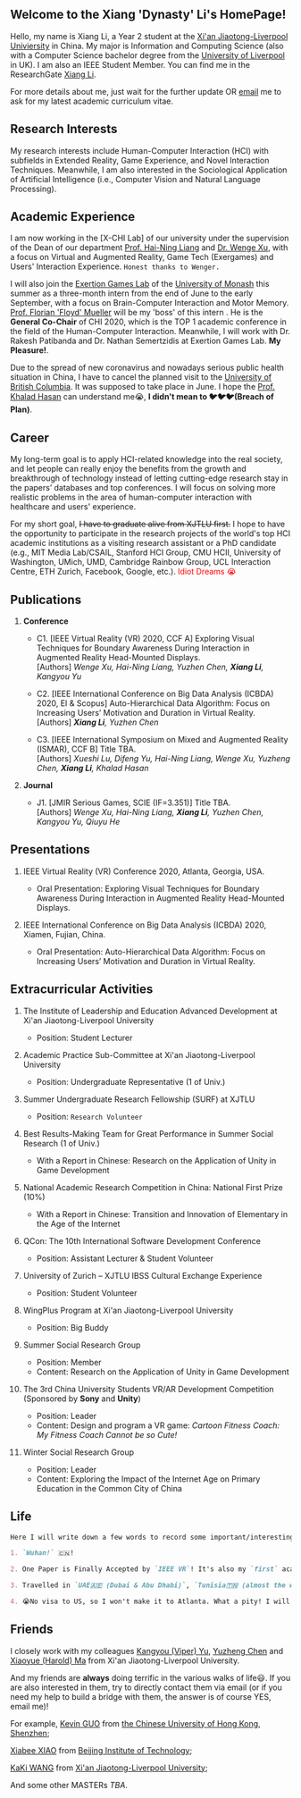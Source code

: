 ## Welcome to the Xiang 'Dynasty' Li's HomePage!

Hello, my name is Xiang Li, a Year 2 student at the [Xi'an Jiaotong-Liverpool Univiersity](https://www.xjtlu.edu.cn/) in China. My major is Information and Computing Science (also with a Computer Science bachelor degree from the [University of Liverpool](https://www.liverpool.ac.uk/) in UK). I am also an IEEE Student Member. You can find me in the ResearchGate [Xiang Li](https://www.researchgate.net/profile/Xiang_Li31/). 

For more details about me, just wait for the further update OR  <a href="mailto:dynasty.li@outlook.com?subject=Write Your Question or Requirement+Your (Nick)Name">email</a> me to ask for my latest academic curriculum vitae.

## Research Interests

My research interests include Human-Computer Interaction (HCI) with subfields in Extended Reality, Game Experience, and Novel Interaction Techniques. Meanwhile, I am also interested in the Sociological Application of Artificial Intelligence (i.e., Computer Vision and Natural Language Processing).

## Academic Experience

I am now working in the [X-CHI Lab] of our university under the supervision of the Dean of our department [Prof. Hai-Ning Liang](https://www.xjtlu.edu.cn/en/departments/academic-departments/computer-science-and-software-engineering/staff/hai-liang/) and [Dr. Wenge Xu](https://www.researchgate.net/profile/Wenge_Xu/), with a focus on Virtual and Augmented Reality, Game Tech (Exergames) and Users' Interaction Experience. `Honest thanks to Wenger.` 

I will also join the [Exertion Games Lab](https://exertiongameslab.org/) of the [University of Monash](https://www.monash.edu/) this summer as a three-month intern from the end of June to the early September, with a focus on Brain-Computer Interaction and Motor Memory. [Prof. Florian 'Floyd' Mueller](http://floydmueller.com/home/home.htm/) will be my 'boss' of this intern . He is the **General Co-Chair** of CHI 2020, which is the TOP 1 academic conference in the field of the Human-Computer Interaction. Meanwhile, I will work with Dr. Rakesh Patibanda and Dr. Nathan Semertzidis at Exertion Games Lab. **My Pleasure!**.

Due to the spread of new coronavirus and nowadays serious public health situation in China, I have to cancel the planned visit to the [University of British Columbia](https://ok.ubc.ca/). It was supposed to take place in June. I hope the [Prof. Khalad Hasan](https://people.ok.ubc.ca/mkhasan/) can understand me😭, **I didn't mean to 🐦🐦🐦(Breach of Plan)**.

## Career

My long-term goal is to apply HCI-related knowledge into the real society, and let people can really enjoy the benefits from the growth and breakthrough of technology instead of letting cutting-edge research stay in the papers’ databases and top conferences. I will focus on solving more realistic problems in the area of human-computer interaction with healthcare and users' experience.

For my short goal, ~~I have to graduate alive from XJTLU first.~~ I hope to have the opportunity to participate in the research projects of the world's top HCI academic institutions as a visiting research assistant or a PhD candidate (e.g., MIT Media Lab/CSAIL, Stanford HCI Group, CMU HCII, University of Washington, UMich, UMD, Cambridge Rainbow Group, UCL Interaction Centre, ETH Zurich, Facebook, Google, etc.). <font color="red">Idiot Dreams 😭</font>

## Publications

1. **Conference**

    - C1. [IEEE Virtual Reality (VR) 2020, CCF A] Exploring Visual Techniques for Boundary Awareness During Interaction in Augmented Reality Head-Mounted Displays.<br />
    [Authors] _Wenge Xu, Hai-Ning Liang, Yuzhen Chen, **Xiang Li**, Kangyou Yu_

    - C2. [IEEE International Conference on Big Data Analysis (ICBDA) 2020, EI & Scopus] Auto-Hierarchical Data Algorithm: Focus on Increasing Users’ Motivation and Duration in Virtual Reality.<br />
    [Authors] _**Xiang Li**, Yuzhen Chen_

    - C3. [IEEE International Symposium on Mixed and Augmented Reality (ISMAR), CCF B] Title TBA.<br />
    [Authors] _Xueshi Lu, Difeng Yu, Hai-Ning Liang, Wenge Xu, Yuzheng Chen, **Xiang Li**, Khalad Hasan_

2. **Journal**

    - J1. [JMIR Serious Games, SCIE (IF=3.351)] Title TBA.<br />
    [Authors] _Wenge Xu, Hai-Ning Liang, **Xiang Li**, Yuzhen Chen, Kangyou Yu, Qiuyu He_
    
## Presentations

1. IEEE Virtual Reality (VR) Conference 2020, Atlanta, Georgia, USA.

    - Oral Presentation: Exploring Visual Techniques for Boundary Awareness During Interaction in Augmented Reality Head-Mounted Displays.
    
2. IEEE International Conference on Big Data Analysis (ICBDA) 2020, Xiamen, Fujian, China.

    - Oral Presentation: Auto-Hierarchical Data Algorithm: Focus on Increasing Users’ Motivation and Duration in Virtual Reality.

## Extracurricular Activities

1. The Institute of Leadership and Education Advanced Development at Xi'an Jiaotong-Liverpool University
    - Position: Student Lecturer

2. Academic Practice Sub-Committee at Xi'an Jiaotong-Liverpool University
    - Position: Undergraduate Representative (1 of Univ.)

3. Summer Undergraduate Research Fellowship (SURF) at XJTLU
    - Position: `Research Volunteer`

4. Best Results-Making Team for Great Performance in Summer Social Research (1 of Univ.)
    - With a Report in Chinese: Research on the Application of Unity in Game Development

5. National Academic Research Competition in China: National First Prize (10%) 
    - With a Report in Chinese: Transition and Innovation of Elementary in the Age of the Internet

6. QCon: The 10th International Software Development Conference
    - Position: Assistant Lecturer & Student Volunteer

7. University of Zurich – XJTLU IBSS Cultural Exchange Experience
    - Position: Student Volunteer

8. WingPlus Program at Xi'an Jiaotong-Liverpool University
    - Position: Big Buddy

9. Summer Social Research Group
    - Position: Member
    - Content: Research on the Application of Unity in Game Development
    
10. The 3rd China University Students VR/AR Development Competition (Sponsored by **Sony** and **Unity**)
    - Position: Leader
    - Content: Design and program a VR game: _Cartoon Fitness Coach: My Fitness Coach Cannot be so Cute!_
    
11. Winter Social Research Group
    - Position: Leader
    - Content: Exploring the Impact of the Internet Age on Primary Education in the Common City of China

## Life

```markdown
Here I will write down a few words to record some important/interesting events.

1. `Wuhan!` 🇨🇳!

2. One Paper is Finally Accepted by `IEEE VR`! It's also my `first` academic paper!

3. Travelled in `UAE🇦🇪 (Dubai & Abu Dhabi)`, `Tunisia🇹🇳 (almost the whole country)` and `Morocco🇲🇦 (almost the whole country)` this Winter Vacation!

4. 😭No visa to US, so I won't make it to Atlanta. What a pity! I will do the remote presentation instead!
```

## Friends

I closely work with my colleagues [Kangyou (Viper) Yu](https://www.researchgate.net/profile/Kangyou_Yu/), [Yuzheng Chen](https://www.researchgate.net/profile/Yuzheng_Chen7/) and [Xiaoyue (Harold) Ma](https://linkedin.com/in/xiaoyue-ma-6b268b193/) from Xi'an Jiaotong-Liverpool University.

And my friends are **always** doing terrific in the various walks of life😃. If you are also interested in them, try to directly contact them via email (or if you need my help to build a bridge with them, the answer is of course YES, email me)!

For example, [Kevin GUO](https://guoyuanxinkevin.github.io/GYX_bleach_boi.github.io/) from [the Chinese University of Hong Kong, Shenzhen](https://www.cuhk.edu.cn/en/);

[Xiabee XIAO](http://39.102.32.107/) from [Beijing Institute of Technology](http://www.bit.edu.cn/);

[KaKi WANG](https://kakiii.github.io/) from [Xi'an Jiaotong-Liverpool University](https://www.xjtlu.edu.cn/);

And some other MASTERs _TBA_.
